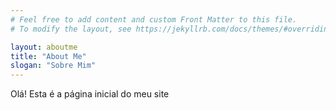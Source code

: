 ```yaml
---
# Feel free to add content and custom Front Matter to this file.
# To modify the layout, see https://jekyllrb.com/docs/themes/#overriding-theme-defaults

layout: aboutme
title: "About Me"
slogan: "Sobre Mim"
---
```


Olá! Esta é a página inicial do meu site